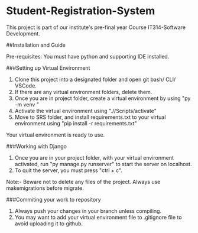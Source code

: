 # Student-Registration-System
This project is part of our institute's pre-final year Course IT314-Software Development.


##Installation and Guide

Pre-requisites:
You must have python and supporting IDE installed.

###Setting up Virtual Environment
1. Clone this project into a designated folder and open git bash/ CLI/ VSCode.
2. If there are any virtual environment folders, delete them.
3. Once you are in project folder, create a virtual environment by using "py -m venv <name-of-virtual-env>"
4. Activate the virtual environment using "./<name-of-virtual-env>/Scripts/activate"
5. Move to SRS folder, and install requirements.txt to your virtual environment using "pip install -r requirements.txt"

Your virtual environment is ready to use.

###Working with Django
1. Once you are in your project folder, with your virtual environment activated, run "py manage.py runserver" to start the server on localhost.
2. To quit the server, you must press "ctrl + c".

Note:- 
Beware not to delete any files of the project.
Always use makemigrations before migrate.


###Commiting your work to repository
1. Always push your changes in your branch unless compiling.
2. You may want to add your virtual environment file to .gitignore file to avoid uploading it to github.
